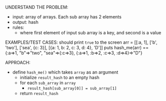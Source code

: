 UNDERSTAND THE PROBLEM:
- input: array of arrays. Each sub array has 2 elements
- output: hash 
- rules:
  - where first element of input sub array is a key, and second is a value

EXAMPLES/TEST CASES: should print `true` to the screen
arr = [[:a, 1], ['b', 'two'], ['sea', {c: 3}], [{a: 1, b: 2, c: 3, d: 4}, 'D']]
puts hash_me(arr) == {:a=>1, "b"=>"two", "sea"=>{:c=>3}, {:a=>1, :b=>2, :c=>3, :d=>4}=>"D"}

APPROACH:
- define  `hash_me()` which takes `array` as an argument
  - initialize `result_hash` to an empty hash
  - for each `sub_array` in `array`
    - `result_hash[sub_array[0]] = sub_array[1]`
  - return `result_hash`